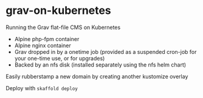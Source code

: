 # grav-on-kubernetes
Running the Grav flat-file CMS on Kubernetes

* Alpine php-fpm container
* Alpine nginx container
* Grav dropped in by a onetime job (provided as a suspended cron-job for your one-time use, or for upgrades)
* Backed by an nfs disk (installed separately using the nfs helm chart)

Easily rubberstamp a new domain by creating another kustomize overlay

Deploy with `skaffold deploy` 
